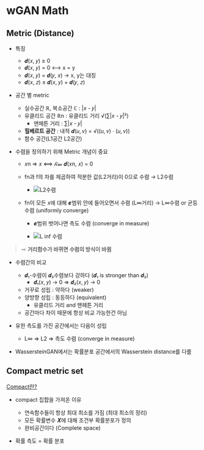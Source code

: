 # wGAN Math

## Metric (Distance)

* 특징
  * 𝒅(𝑥, 𝑦) ≥ 0
  * 𝒅(𝑥, 𝑦) = 0 ⟷ x = y
  * 𝒅(𝑥, 𝑦) = 𝒅(𝑦, 𝑥) → x, y는 대칭
  * 𝒅(𝑥, 𝑧) ≤ 𝒅(𝑥, 𝑦) + 𝒅(𝑦, 𝑧)

* 공간 별 metric
  * 실수공간 ℝ, 복소공간 ℂ : |𝑥 - 𝑦|
  * 유클리드 공간 ℝn : 유클리드 거리 √(∑|𝑥 - 𝑦|²)
    * 맨헤튼 거리 : ∑|𝑥 - 𝑦|
  * **힐베르트 공간** : 내적 𝒅(𝑢, 𝑣) = √((𝑢, 𝑣) ∙ (𝑢, 𝑣))
  * 함수 공간(L1공간 L2공간)

* 수렴을 정의하기 위해 Metric 개념이 중요
  * 𝑥n ⇒ 𝑥   ⟺   𝓁𝒾𝓂 𝒅(𝑥n, 𝑥) = 0

  * fn과 f의 차를 제곱하여 적분한 값(L2거리)이 0으로 수렴 → L2수렴

    * ![L2수렴]()

  * fn이 모든 𝑥에 대해 𝟄범위 안에 들어오면서 수렴 (L∞거리) → L∞수렴 or 균등 수렴 (uniformly converge)
    *  𝟄범위 벗어나면 측도 수렴 (converge in measure)

    * ![L inf 수렴]()

> ⇨ **거리함수가 바뀌면 수렴의 방식이 바뀜**

* 수렴간의 비교
  * 𝒅₁-수렴이 𝒅₂수렴보다 강하다 (𝒅₁ is stronger than 𝒅₂)
    * 𝒅₁(𝑥, 𝑦) → 0 ⇒ 𝒅₂(𝑥, 𝑦) → 0
  * 거꾸로 성립 : 약하다 (weaker)
  * 양방향 성립 : 동등하다 (equivalent)
    * 유클리드 거리 and 맨헤튼 거리
  * 공간마다 차이 때문에 항상 비교 가능한건 아님

* 유한 측도를 가진 공간에서는 다음이 성립
  * L∞ ⇒ L2 ⇒ 측도 수렴 (converge in measure)
* WassersteinGAN에서는 확률분포 공간에서의 Wasserstein distance를 다룸

## Compact metric set

[Compact란?](https://ko.wikipedia.org/wiki/%EC%BD%A4%ED%8C%A9%ED%8A%B8_%EA%B3%B5%EA%B0%84)

* compact 집합을 가져온 이유
  * 연속함수들이 항상 최대 최소를 가짐 (최대 최소의 정리)
  * 모든 확률변수 𝑿에 대해 조건부 확률분포가 정의
  * 완비공간이다 (Complete space)


* 확률 측도 = 확률 분포 